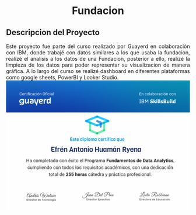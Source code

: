 <h1 align="center"> Fundacion </h1>

## Descripcion del Proyecto
<div align="justify">
Este proyecto fue parte del curso realizado por Guayerd en colaboración con IBM, donde trabajé con datos similares a los que usaba la fundacion, realizé el analisis a los datos de una Fundacion, posterior a ello, realizé la limpieza de los datos para poder representar su visualizacion de manera gráfica.
A lo largo del curso se realizé dashboard en diferentes plataformas como google sheets, PowerBI y Looker Studio.
</div>

<img src="Efrén Antonio Huamán Ryena.png">